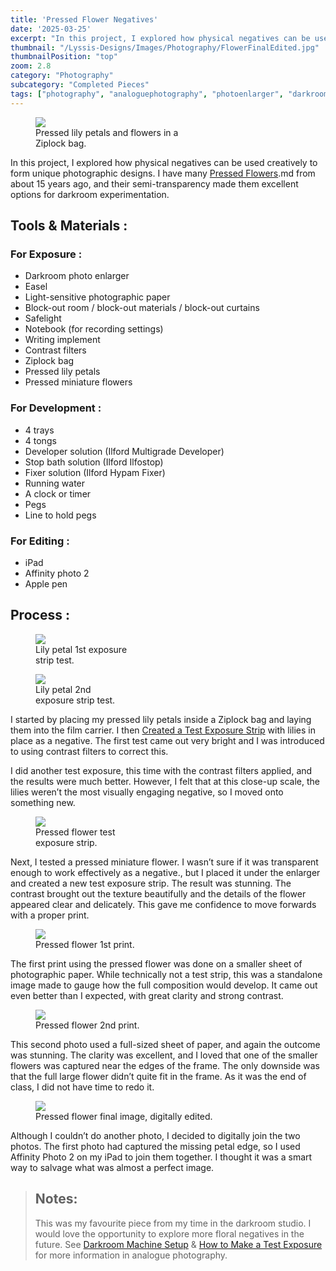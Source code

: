 ```yaml
---
title: 'Pressed Flower Negatives'
date: '2025-03-25'
excerpt: "In this project, I explored how physical negatives can be used creatively to..."
thumbnail: "/Lyssis-Designs/Images/Photography/FlowerFinalEdited.jpg"
thumbnailPosition: "top"
zoom: 2.8
category: "Photography"
subcategory: "Completed Pieces"
tags: ["photography", "analoguephotography", "photoenlarger", "darkroom", "developingphotos", "testexposurestrip", "pressedflowers", "negatives", "developingnegatives"]
---
```


<div class="clearfix">
<figure class="flex-right" style="width: 15rem; margin-right: 1rem;">
    <img src="/Lyssis-Designs/Images/Photography/PressedFlowers.jpg">
    <figcaption>Pressed lily petals and flowers in a Ziplock bag.</figcaption>
</figure>

In this project, I explored how physical negatives can be used creatively to form unique photographic designs. I have many [Pressed Flowers](#blog/Other/Preparing-&-Pressing-Flowers).md from about 15 years ago, and their semi-transparency made them excellent options for darkroom experimentation.
</div>

## Tools & Materials :

### For Exposure :
-	Darkroom photo enlarger
-	Easel
-	Light-sensitive photographic paper
-	Block-out room / block-out materials / block-out curtains
-	Safelight
-	Notebook (for recording settings)
-	Writing implement
-	Contrast filters
-	Ziplock bag
-	Pressed lily petals
-	Pressed miniature flowers

### For Development :
-	4 trays
-	4 tongs
-	Developer solution (Ilford Multigrade Developer)
-	Stop bath solution (Ilford Ilfostop)
-	Fixer solution (Ilford Hypam Fixer)
-	Running water
-	A clock or timer
-	Pegs
-	Line to hold pegs

### For Editing :
-	iPad
-	Affinity photo 2
-	Apple pen

## Process :

<div class="clearfix">
<figure class="flex-left" style="width: 10rem;">
    <img src="/Lyssis-Designs/Images/Photography/LillyPetalPractice.jpg">
    <figcaption>Lily petal 1st exposure strip test.</figcaption>
</figure>

<figure class="flex-right" style="width: 8rem; margin-right: 1rem;">
    <img src="/Lyssis-Designs/Images/Photography/LillyPetalFinal.jpg">
    <figcaption>Lily petal 2nd exposure strip test.</figcaption>
</figure>

I started by placing my pressed lily petals inside a Ziplock bag and laying them into the film carrier. I then [Created a Test Exposure Strip](#/blog/Analogue-Photography/Analogue-Photo-Techniques/How-to-Make-a-Test-Exposure-Strip) with lilies in place as a negative. The first test came out very bright and I was introduced to using contrast filters to correct this.

I did another test exposure, this time with the contrast filters applied, and the results were much better. However, I felt that at this close-up scale, the lilies weren’t the most visually engaging negative, so I moved onto something new.
</div>

<div class="clearfix">
<figure class="flex-left" style="width: 8rem;">
    <img src="/Lyssis-Designs/Images/Photography/FlowerTestExposure.jpg">
    <figcaption>Pressed flower test exposure strip.</figcaption>
</figure>

Next, I tested a pressed miniature flower. I wasn’t sure if it was transparent enough to work effectively as a negative., but I placed it under the enlarger and created a new test exposure strip. The result was stunning. The contrast brought out the texture beautifully and the details of the flower appeared clear and delicately. This gave me confidence to move forwards with a proper print.
<figure class="flex-right" style="width: 15rem; margin-right: 1rem;">
    <img src="/Lyssis-Designs/Images/Photography/FlowerPractice.jpg">
    <figcaption>Pressed flower 1st print.</figcaption>
</figure>

The first print using the pressed flower was done on a smaller sheet of photographic paper. While technically not a test strip, this was a standalone image made to gauge how the full composition would develop. It came out even better than I expected, with great clarity and strong contrast.
</div>

<div class="clearfix">
<figure class="flex-left" style="width: 15rem;">
    <img src="/Lyssis-Designs/Images/Photography/FlowerFinal.jpg">
    <figcaption>Pressed flower 2nd print.</figcaption>
</figure>

This second photo used a full-sized sheet of paper, and again the outcome was stunning. The clarity was excellent, and I loved that one of the smaller flowers was captured near the edges of the frame. The only downside was that the full large flower didn’t quite fit in the frame. As it was the end of class, I did not have time to redo it.
</div>

<div class="clearfix">
<figure class="flex-right" style="width: 25rem; margin-right: 1rem;">
    <img src="/Lyssis-Designs/Images/Photography/FlowerFinalEdited.jpg">
    <figcaption>Pressed flower final image, digitally edited.</figcaption>
</figure>

Although I couldn’t do another photo, I decided to digitally join the two photos. The first photo had captured the missing petal edge, so I used Affinity Photo 2 on my iPad to join them together. I thought it was a smart way to salvage what was almost a perfect image.
</div>

> ## Notes: 
> This was my favourite piece from my time in the darkroom studio. I would love the opportunity to explore more floral negatives in the future.
> See [Darkroom Machine Setup](#/blog/Analogue-Photography/Analogue-Photo-Techniques/How-to-Set-Up-a-Darkroom-Photo-Enlarger-Machine) & [How to Make a Test Exposure](#/blog/Analogue-Photography/Analogue-Photo-Techniques/How-to-Make-a-Test-Exposure-Strip) for more information in analogue photography.